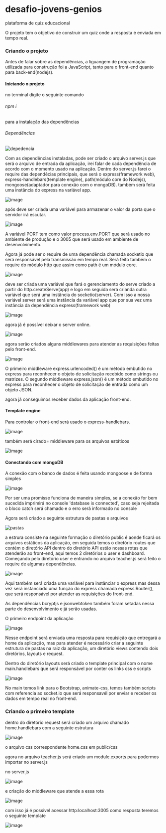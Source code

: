 # desafio-jovens-genios
plataforma de quiz educacional

O projeto tem o objetivo de construir um quiz onde a resposta é enviada em tempo real.

### Criando o projeto

Antes de falar sobre as dependências, a liguangem de programação utilizada para construção foi a JavaScript, tanto para o front-end quanto para back-end(nodejs). 

#### Iniciando o projeto 

no terminal digite o seguinte comando
###### npm i 
para a instalação das dependências 

###### Dependências
  
![depedencia](https://user-images.githubusercontent.com/47647868/136078129-c65d5721-8e11-4a06-859b-ac2ea89c7cdd.png)

Com as dependências instaladas, pode ser criado o arquivo server.js que será o arquivo de entrada da aplicação,
irei falar de cada dependência de acordo com o momento usado na aplicação.
Dentro do server.js farei o require das dependêcias principais, que será o express(framework web), express-handlebars(template engine), path(módulo core do Nodejs), mongoose(adaptador para conexão com o mongoDB). também será feita uma instância do express na variável app. 

![image](https://user-images.githubusercontent.com/47647868/136086614-a2fbeaf7-1f93-4627-894b-1f6239957fc8.png)

após deve ser criada uma variável para armazenar o valor da porta que o servidor irá escutar.

![image](https://user-images.githubusercontent.com/47647868/136087682-51f6b51b-a029-4613-84dd-761fccae8d93.png)

A variável PORT tem como valor process.env.PORT que será usado no ambiente de produção e o 3005 que será usado em ambiente de desenvolvimento.

Agora já pode ser o require de uma dependência chamada socketio que será responsável pela transmissão em tempo real. Será feito também o require do módulo http que assim como path é um módulo core.

![image](https://user-images.githubusercontent.com/47647868/136089246-7d474c54-cfde-4ad1-8afa-fc156d63ac11.png)

deve ser criada uma variável que fará o gerenciamento do serve criado a partir do http.createServe(app) e logo em seguida será crianda outra variável que será uma instância do socketio(server). Com isso a nossa variável server será uma instância da variável app que por sua vez uma instância da dependência express(framework web)

![image](https://user-images.githubusercontent.com/47647868/136093421-437b74e3-2668-42e5-b738-f75215860324.png)

agora já é possível deixar o server online.

![image](https://user-images.githubusercontent.com/47647868/136093907-b11e54cf-f54c-4f19-889e-ffd25745cef1.png)

agora serão criados alguns middlewares para atender as requisições feitas pelo front-end. 

![image](https://user-images.githubusercontent.com/47647868/136094629-edb4b775-8beb-49e8-88ad-a98d044e14e8.png)

O primeiro middleware express.urlencoded() é um método embutido no express para reconhecer o objeto de solicitação recebido como strings ou matrizes.
O segundo middleware express.json()  é um método embutido no express para reconhecer o objeto de solicitação de entrada como um objeto JSON.

agora já conseguimos receber dados da aplicação front-end.

#### Template engine 
Para controlar o front-end será usado o express-handlebars.

![image](https://user-images.githubusercontent.com/47647868/136095859-fe0cbe1c-9283-4e8d-8698-6fb4a92d0e7a.png)

também será cirado= middleware para os arquivos estáticos 

![image](https://user-images.githubusercontent.com/47647868/136096042-ce278cd2-3d2b-4708-a1a7-b2560bf3ef06.png)

#### Conectando com mongoDB
A conexão com o banco de dados é feita usando mongoose e de forma simples 

![image](https://user-images.githubusercontent.com/47647868/136096524-986569e8-5066-4427-b093-7e15d1b54fef.png)

Por ser uma promisse funciona de maneira simples, se a conexão for bem sucedida imprimirá no console 'database is connected', caso seja rejeitada o bloco catch será chamado e o erro será informado no console

Agora será criado a seguinte estrutura de pastas e arquivos

![pastas](https://user-images.githubusercontent.com/47647868/136102185-8ec2af16-f568-4d9b-9c72-394be47c54c4.png)

a estrura consiste na seguinte formação o diretório public é aonde ficará os arquivos estáticos da aplicação, em seguida temos o diretório routes que contém o diretório API dentro do diretório API estão nossas rotas que atenderão ao front-end, aqui temos 2 diretórios o user e dashboard.
  Começando pelo diretório user e entrando no arquivo teacher.js será feito o require de algumas dependências.
  
![image](https://user-images.githubusercontent.com/47647868/136104132-3483c1f8-e771-44d6-86b5-87b68231e7c8.png)

Aqui também será criada uma variável para instânciar o express mas dessa vez será instanciado uma função do express chamada express.Router(), que será responsável por atender as requisições do front-end.

As dependências bcryptjs e jsonwebtoken também foram setadas nessa parte do desenvolvimento e já serão usadas.

O primeiro endpoint da aplicação 

![image](https://user-images.githubusercontent.com/47647868/136106383-eb4e61e3-9d2a-4151-89b0-6cafe344de41.png)

Nesse endpoint será enviada uma resposta para requisição que entregará a home da aplicação, mas para atender é necessário criar a seguinte estrutura de pastas na raiz da aplicação, um diretório views contendo dois diretórios, layouts e request.

  Dentro do diretório layouts será criado o template principal com o nome main.handlebars que será responsável por conter os links css e scripts 
  
  ![image](https://user-images.githubusercontent.com/47647868/136107208-330ceb9c-a631-4c6a-9545-22127e256281.png)
  
  No main temos link para o Bootstrap, animate-css, temos também scripts com referencia ao socket.io que será responsavél por enviar e receber os dados em tempo real no front-end.
  
 ### Criando o primeiro template 
  dentro do diretório request será criado um arquivo chamado home.handlebars com a seguinte estrutura 

![image](https://user-images.githubusercontent.com/47647868/136111289-f85a48c0-7b30-48a7-b487-3bc21043ca91.png)

o arquivo css correspondente home.css em public/css

agora no arquivo teacher.js será criado um module.exports para podermos importar no server.js 

no server.js 

![image](https://user-images.githubusercontent.com/47647868/136112430-a1956b66-b73c-46c1-bcea-b643e344d62f.png)

e criação do middleware que atende a essa rota 

![image](https://user-images.githubusercontent.com/47647868/136112508-167abbc2-d743-446e-baf3-9d8c562946e5.png)

com isso já é possivel acessar http:localhost:3005 como resposta teremos o seguinte template

![image](https://user-images.githubusercontent.com/47647868/136112949-43d1aed8-952c-4ac6-bf89-f0e4542a63d4.png)







